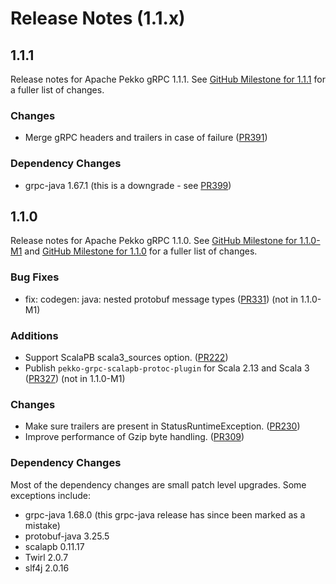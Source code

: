 # Release Notes (1.1.x)

## 1.1.1

Release notes for Apache Pekko gRPC 1.1.1. See [GitHub Milestone for 1.1.1](https://github.com/apache/pekko-grpc/milestone/6?closed=1) for a fuller list of changes.

### Changes

* Merge gRPC headers and trailers in case of failure ([PR391](https://github.com/apache/pekko-grpc/pull/391))

### Dependency Changes

* grpc-java 1.67.1 (this is a downgrade - see [PR399](https://github.com/apache/pekko-grpc/pull/399))

## 1.1.0

Release notes for Apache Pekko gRPC 1.1.0. See [GitHub Milestone for 1.1.0-M1](https://github.com/apache/pekko-grpc/milestone/3?closed=1) and [GitHub Milestone for 1.1.0](https://github.com/apache/pekko-grpc/milestone/4?closed=1) for a fuller list of changes.

### Bug Fixes

* fix: codegen: java: nested protobuf message types ([PR331](https://github.com/apache/pekko-grpc/pull/331)) (not in 1.1.0-M1)

### Additions

* Support ScalaPB scala3_sources option. ([PR222](https://github.com/apache/pekko-grpc/pull/222))
* Publish `pekko-grpc-scalapb-protoc-plugin` for Scala 2.13 and Scala 3 ([PR327](https://github.com/apache/pekko-grpc/pull/327)) (not in 1.1.0-M1)

### Changes

* Make sure trailers are present in StatusRuntimeException. ([PR230](https://github.com/apache/pekko-grpc/pull/230))
* Improve performance of Gzip byte handling. ([PR309](https://github.com/apache/pekko-grpc/pull/309))

### Dependency Changes

Most of the dependency changes are small patch level upgrades. Some exceptions include:

* grpc-java 1.68.0 (this grpc-java release has since been marked as a mistake)
* protobuf-java 3.25.5
* scalapb 0.11.17
* Twirl 2.0.7
* slf4j 2.0.16
